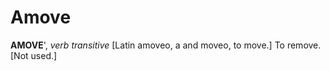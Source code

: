 # Amove

**AMOVE**', _verb transitive_ \[Latin amoveo, a and moveo, to move.\] To remove. \[Not used.\]